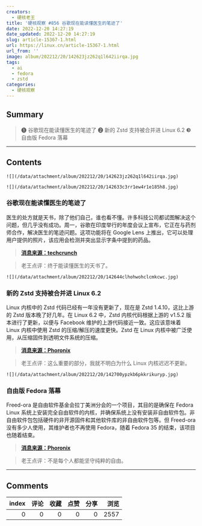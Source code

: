 ```yaml
---
creators:
  - 硬核老王
title: '硬核观察 #856 谷歌现在能读懂医生的笔迹了'
date: 2022-12-20 14:27:19
date_updated: 2022-12-20 14:27:19
slug: article-15367-1.html
url: https://linux.cn/article-15367-1.html
url_from: ''
image: album/202212/20/142623jz262q1l642iirqa.jpg
tags:
  - ai
  - fedora
  - zstd
categories:
  - 硬核观察
---
```


## Summary

> ❶ 谷歌现在能读懂医生的笔迹了
> ❷ 新的 Zstd 支持被合并进 Linux 6.2
> ❸ 自由版 Fedora 落幕

***

<!-- more -->

## Contents

`![](/data/attachment/album/202212/20/142623jz262q1l642iirqa.jpg)`

`![](/data/attachment/album/202212/20/142633c3rr1ew4r1e185h8.jpg)`

### 谷歌现在能读懂医生的笔迹了

医生的处方就是天书，除了他们自己，谁也看不懂。许多科技公司都试图解决这个问题，但几乎没有成功。周一，谷歌在印度举行的年度会议上宣布，它正在与药剂师合作，解决医生的笔迹问题。这项功能将在 Google Lens 上推出，它可以处理用户提供的照片，该应用会检测并突出显示字条中提到的药品。

> 
> **[消息来源：techcrunch](https://techcrunch.com/2022/12/18/google-can-now-decode-doctors-bad-handwriting/)**
> 
> 
> 

> 
> 老王点评：终于能读懂医生的天书了。
> 
> 
> 

`![](/data/attachment/album/202212/20/142644clhohwohclcmkcwc.jpg)`

### 新的 Zstd 支持被合并进 Linux 6.2

Linux 内核中的 Zstd 代码已经有一年没有更新了，现在是 Zstd 1.4.10，这比上游的 Zstd 版本晚了好几年。在 Linux 6.2 中，Zstd 内核代码根据上游的 v1.5.2 版本进行了更新，以便与 Facebook 维护的上游代码接近一致。这应该意味着 Linux 内核中使用 Zstd 的压缩/解压的速度更快。Zstd 在 Linux 内核中被广泛使用，从压缩固件到透明文件系统的压缩。

> 
> **[消息来源：Phoronix](https://www.phoronix.com/news/Linux-6.2-Zstd)**
> 
> 
> 

> 
> 老王点评：这么重要的部分，我就不明白为什么 Linux 内核迟迟不更新。
> 
> 
> 

`![](/data/attachment/album/202212/20/142700ypzkb6pkkrikuryp.jpg)`

### 自由版 Fedora 落幕

Freed-ora 是自由软件基金会拉丁美洲分会的一个项目，其目的是确保在 Fedora Linux 系统上安装完全自由软件的内核，并确保系统上没有安装非自由软件包。非自由软件包包括硬件的非开源固件和其他软件库的非自由软件包等。但 Freed-ora 没有多少人使用，其维护者也不再使用 Fedora，随着 Fedora 35 的结束，该项目也随着结束。

> 
> **[消息来源：Phoronix](https://www.phoronix.com/news/Freed-ora-No-More)**
> 
> 
> 

> 
> 老王点评：不是每个人都能坚守纯粹的自由。
> 
> 
>

***

## Comments


|   index |   评论 |   收藏 |   点赞 |   分享 |   浏览 |
|--------:|-------:|-------:|-------:|-------:|-------:|
|       0 |      0 |      0 |      0 |      0 |   2557 |
